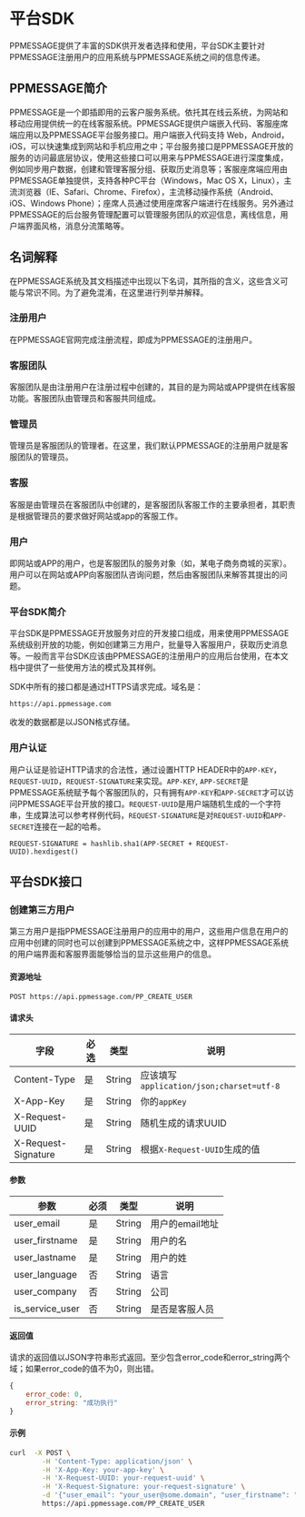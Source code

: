 # 平台SDK

PPMESSAGE提供了丰富的SDK供开发者选择和使用，平台SDK主要针对PPMESSAGE注册用户的应用系统与PPMESSAGE系统之间的信息传递。

## PPMESSAGE简介

PPMESSAGE是一个即插即用的云客户服务系统。依托其在线云系统，为网站和移动应用提供统一的在线客服系统。PPMESSAGE提供户端嵌入代码、客服座席端应用以及PPMESSAGE平台服务接口。用户端嵌入代码支持 Web，Android，iOS，可以快速集成到网站和手机应用之中；平台服务接口是PPMESSAGE开放的服务的访问最底层协议，使用这些接口可以用来与PPMESSAGE进行深度集成，例如同步用户数据，创建和管理客服分组、获取历史消息等；客服座席端应用由PPMESSAGE单独提供，支持各种PC平台（Windows，Mac OS X，Linux），主流浏览器（IE、Safari、Chrome、Firefox），主流移动操作系统（Android、iOS、Windows Phone）；座席人员通过使用座席客户端进行在线服务。另外通过PPMESSAGE的后台服务管理配置可以管理服务团队的欢迎信息，离线信息，用户端界面风格，消息分流策略等。

## 名词解释
在PPMESSAGE系统及其文档描述中出现以下名词，其所指的含义，这些含义可能与常识不同。为了避免混淆，在这里进行列举并解释。

### 注册用户

在PPMESSAGE官网完成注册流程，即成为PPMESSAGE的注册用户。

### 客服团队

客服团队是由注册用户在注册过程中创建的，其目的是为网站或APP提供在线客服功能。客服团队由管理员和客服共同组成。

### 管理员

管理员是客服团队的管理者。在这里，我们默认PPMESSAGE的注册用户就是客服团队的管理员。

### 客服

客服是由管理员在客服团队中创建的，是客服团队客服工作的主要承担者，其职责是根据管理员的要求做好网站或app的客服工作。

### 用户

即网站或APP的用户，也是客服团队的服务对象（如，某电子商务商城的买家）。用户可以在网站或APP向客服团队咨询问题，然后由客服团队来解答其提出的问题。

### 平台SDK简介

平台SDK是PPMESSAGE开放服务对应的开发接口组成，用来使用PPMESSAGE系统级别开放的功能，例如创建第三方用户，批量导入客服用户，获取历史消息等。一般而言平台SDK应该由PPMESSAGE的注册用户的应用后台使用，在本文档中提供了一些使用方法的模式及其样例。

SDK中所有的接口都是通过HTTPS请求完成。域名是：

```
https://api.ppmessage.com
```

收发的数据都是以JSON格式存储。

### 用户认证

用户认证是验证HTTP请求的合法性，通过设置HTTP HEADER中的`APP-KEY`，`REQUEST-UUID`，`REQUEST-SIGNATURE`来实现。`APP-KEY`, `APP-SECRET`是PPMESSAGE系统赋予每个客服团队的，只有拥有`APP-KEY`和`APP-SECRET`才可以访问PPMESSAGE平台开放的接口。`REQUEST-UUID`是用户端随机生成的一个字符串，生成算法可以参考样例代码，`REQUEST-SIGNATURE`是对`REQUEST-UUID`和`APP-SECRET`连接在一起的哈希。

```
REQUEST-SIGNATURE = hashlib.sha1(APP-SECRET + REQUEST-UUID).hexdigest()
```

## 平台SDK接口

### 创建第三方用户

第三方用户是指PPMESSAGE注册用户的应用中的用户，这些用户信息在用户的应用中创建的同时也可以创建到PPMESSAGE系统之中，这样PPMESSAGE系统的用户端界面和客服界面能够恰当的显示这些用户的信息。

#### 资源地址

```
POST https://api.ppmessage.com/PP_CREATE_USER
```

#### 请求头

字段 | 必选 | 类型 | 说明
---- | --- | --- | ---
Content-Type | 是 | String | 应该填写`application/json;charset=utf-8`
X-App-Key | 是 | String | 你的`appKey`
X-Request-UUID | 是 | String | 随机生成的请求UUID
X-Request-Signature | 是 | String | 根据`X-Request-UUID`生成的值

#### 参数

参数 | 必须 | 类型 | 说明
--- | --- | --- | ---
user_email | 是 | String | 用户的email地址
user_firstname | 是 | String | 用户的名
user_lastname | 是 | String | 用户的姓
user_language | 否 | String | 语言
user_company | 否 | String | 公司
is_service_user | 否 | String | 是否是客服人员

#### 返回值

请求的返回值以JSON字符串形式返回。至少包含error_code和error_string两个域；如果error_code的值不为0，则出错。

```javascript
{
	error_code: 0,
	error_string: "成功执行"
}
```

#### 示例

```bash
curl  -X POST \
        -H 'Content-Type: application/json' \
        -H 'X-App-Key: your-app-key' \
        -H 'X-Request-UUID: your-request-uuid' \
        -H 'X-Request-Signature: your-request-signature' \
        -d '{"user_email": "your_user@some.domain", "user_firstname": "Hello", "user_lastname": "World"}' \
        https://api.ppmessage.com/PP_CREATE_USER
```
